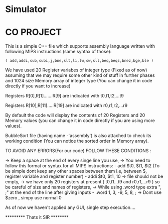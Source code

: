 # Simulator
# CO PROJECT

This is a simple C++ file which supports assembly language written with following MIPS instructions (same syntax of those):

    ( add,addi,sub,subi,j,bne,slt,li,lw,sw,sll,beq,beqz,bnez,bge,ble ) 
        
We have used 20 Register variabes of integer type (Fixed as of now) assuming that we may require some other kind of stuff in further phases
and 1024 size Memory array of integer type (You can change it in code directly if you want to increase)

   Registers R[0],R[1].......R[9]  are indicated with t0,t1,t2,...t9
   
   Registers R[10],R[11].....R[19] are indicated with r0,r1,r2,...r9

By default the code will display the contents of 20 Registers and 20 Memory values (you can change it in code directly if you are using more values).

BubbleSort file (having name -'assembly') is also attached to check its working condition (You can notice the sorted order in Memory array).
        
        
TO AVOID ANY ERRORS(For our code) FOLLOW THESE CONDITIONS :

  -> Keep a space at the end of every singe line you use,
  -> You need to follow this format or syntax for all MIPS instructions:
         - add  $t0, $t1, $t2   (To be simple dont keep any other spaces between them i.e, between $, register variable and register number)
         - addi $t0, $t1, 10 
  -> file should not be empty,
  -> we have only 20 registers at present ( t0,t1...t9 and r0,r1,...r9 ) so be careful of size and names of registers,
  -> While using .word type extra ", ;" at the end of the line after giving inputs
         - .word 1, 3, -9, 5, 8, ;
  -> Dont use $zero , simpy use normal 0
  
 As of now we haven't applied any GUI, single step execution....
 
 ********* Thats it SIR ********
